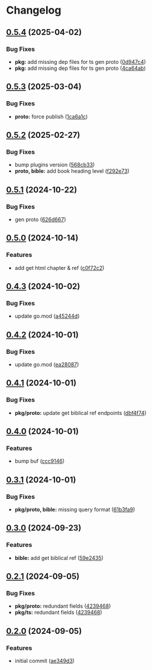 # Changelog

## [0.5.4](https://github.com/v-bible/protobuf/compare/pkg/proto/v0.5.3...pkg/proto/v0.5.4) (2025-04-02)


### Bug Fixes

* **pkg:** add missing dep files for ts gen proto ([0d947c4](https://github.com/v-bible/protobuf/commit/0d947c41f6469febd80ab94551a60d6f298e21a4))
* **pkg:** add missing dep files for ts gen proto ([4ca64ab](https://github.com/v-bible/protobuf/commit/4ca64ab58fea53e835c1efdfaf0105b650811f18))

## [0.5.3](https://github.com/v-bible/protobuf/compare/pkg/proto/v0.5.2...pkg/proto/v0.5.3) (2025-03-04)


### Bug Fixes

* **proto:** force publish ([1ca6a1c](https://github.com/v-bible/protobuf/commit/1ca6a1c9648860cd5f1b7434a319cbf9ced4ac40))

## [0.5.2](https://github.com/v-bible/protobuf/compare/pkg/proto/v0.5.1...pkg/proto/v0.5.2) (2025-02-27)


### Bug Fixes

* bump plugins version ([568cb33](https://github.com/v-bible/protobuf/commit/568cb33b211b18a12ff400705c0c178c85e501ce))
* **proto, bible:** add book heading level ([f292e73](https://github.com/v-bible/protobuf/commit/f292e738d09949b3f070938de088aa929f45ed80))

## [0.5.1](https://github.com/v-bible/protobuf/compare/pkg/proto/v0.5.0...pkg/proto/v0.5.1) (2024-10-22)


### Bug Fixes

* gen proto ([626d667](https://github.com/v-bible/protobuf/commit/626d667e7334134566e27d8429224b3b87301ff6))

## [0.5.0](https://github.com/v-bible/protobuf/compare/pkg/proto/v0.4.3...pkg/proto/v0.5.0) (2024-10-14)


### Features

* add get html chapter & ref ([c0f72c2](https://github.com/v-bible/protobuf/commit/c0f72c27d7fe459f53509f07d24008ce7d042106))

## [0.4.3](https://github.com/v-bible/protobuf/compare/pkg/proto/v0.4.2...pkg/proto/v0.4.3) (2024-10-02)


### Bug Fixes

* update go.mod ([a45244d](https://github.com/v-bible/protobuf/commit/a45244df74517f417c6cac1c15c33d4ecd143f1f))

## [0.4.2](https://github.com/v-bible/protobuf/compare/pkg/proto/v0.4.1...pkg/proto/v0.4.2) (2024-10-01)


### Bug Fixes

* update go.mod ([ea28087](https://github.com/v-bible/protobuf/commit/ea280871d5b369a0ab94a4750ebc010b74e9506b))

## [0.4.1](https://github.com/v-bible/protobuf/compare/pkg/proto/v0.4.0...pkg/proto/v0.4.1) (2024-10-01)


### Bug Fixes

* **pkg/proto:** update get biblical ref endpoints ([dbf4f74](https://github.com/v-bible/protobuf/commit/dbf4f743428f8e8c28b370060f5dd407d3c32dfc))

## [0.4.0](https://github.com/v-bible/protobuf/compare/pkg/proto/v0.3.1...pkg/proto/v0.4.0) (2024-10-01)


### Features

* bump buf ([ccc9146](https://github.com/v-bible/protobuf/commit/ccc91466595508636deaf147dff73754457d4926))

## [0.3.1](https://github.com/v-bible/protobuf/compare/pkg/proto/v0.3.0...pkg/proto/v0.3.1) (2024-10-01)


### Bug Fixes

* **pkg/proto, bible:** missing query format ([61b3fa9](https://github.com/v-bible/protobuf/commit/61b3fa95e689c38f6c5d74ca311a1b009cd8520d))

## [0.3.0](https://github.com/v-bible/protobuf/compare/pkg/proto/v0.2.1...pkg/proto/v0.3.0) (2024-09-23)


### Features

* **bible:** add get biblical ref ([59e2435](https://github.com/v-bible/protobuf/commit/59e243502c61e758fb5c2f910520a18cf1ce20ea))

## [0.2.1](https://github.com/v-bible/protobuf/compare/pkg/proto/v0.2.0...pkg/proto/v0.2.1) (2024-09-05)


### Bug Fixes

* **pkg/proto:** redundant fields ([4239468](https://github.com/v-bible/protobuf/commit/4239468821623119df3a0eb005b2d8a06d90dd0c))
* **pkg/ts:** redundant fields ([4239468](https://github.com/v-bible/protobuf/commit/4239468821623119df3a0eb005b2d8a06d90dd0c))

## [0.2.0](https://github.com/v-bible/protobuf/compare/pkg/proto-v0.1.1...pkg/proto/v0.2.0) (2024-09-05)


### Features

* initial commit ([ae349d3](https://github.com/v-bible/protobuf/commit/ae349d308a11b5b42cd7c059582f11220dd363ad))
